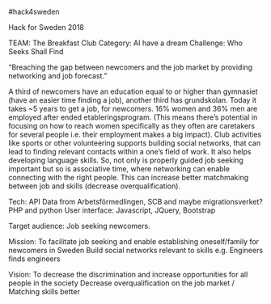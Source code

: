 #hack4sweden

Hack for Sweden 2018

 TEAM: The Breakfast Club
 Category: AI have a dream
 Challenge: Who Seeks Shall Find
 
 “Breaching the gap between newcomers and the job market by providing networking and job forecast.”
 
A third of newcomers have an education equal to or higher than gymnasiet (have an easier time finding a job), another third has grundskolan. Today it takes ~5 years to get a job, for newcomers. 16% women and 36% men are employed after ended etableringsprogram. (This means there’s potential in focusing on how to reach women specifically as they often are caretakers for several people i.e. their employment makes a big impact).
Club activities like sports or other volunteering supports building social networks, that can lead to finding relevant contacts within a one’s field of work. It also helps developing language skills. So, not only is properly guided job seeking important but so is associative time, where networking can enable connecting with the right people. This can increase better matchmaking between job and skills (decrease overqualification).


Tech: API Data from Arbetsförmedlingen, SCB and maybe migrationsverket? PHP and python User interface: Javascript, JQuery, Bootstrap

Target audience: Job seeking newcomers.

Mission:
To facilitate job seeking and enable establishing oneself/family for newcomers in Sweden
Build social networks relevant to skills e.g. Engineers finds engineers

Vision:
To decrease the discrimination and increase opportunities for all people in the society
Decrease overqualification on the job market / Matching skills better


